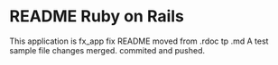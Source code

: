 #  README Ruby on Rails 

This application is fx_app fix README moved from .rdoc tp .md
A test sample file 
changes merged. commited and pushed.
